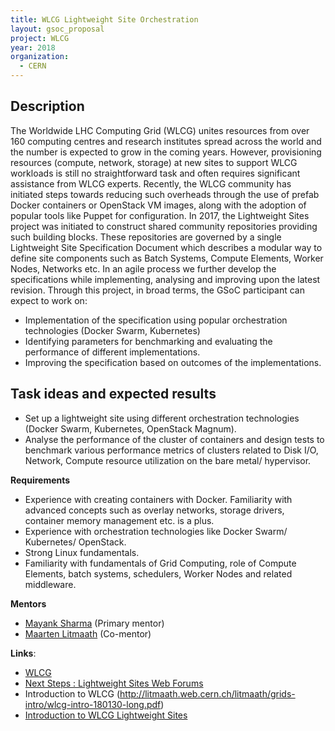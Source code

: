 ```yaml
---
title: WLCG Lightweight Site Orchestration
layout: gsoc_proposal
project: WLCG
year: 2018
organization:
  - CERN
---
```


## Description

The Worldwide LHC Computing Grid (WLCG) unites resources from over 160 computing centres and research institutes spread across the world and the number is expected to grow in the coming years. However, provisioning resources (compute, network, storage) at new sites to support WLCG workloads is still no straightforward task and often requires significant assistance from WLCG experts. Recently, the WLCG community has initiated steps towards reducing such overheads through the use of prefab Docker containers or OpenStack VM images, along with the adoption of popular tools like Puppet for configuration. In 2017, the Lightweight Sites project was initiated to construct shared community repositories providing such building blocks. These repositories are governed by a single Lightweight Site Specification Document which describes a modular way to define site components such as Batch Systems, Compute Elements, Worker Nodes, Networks etc. In an agile process we further develop the specifications while implementing, analysing and improving upon the latest revision. Through this project, in broad terms, the GSoC participant can expect to work on:
- Implementation of the specification using popular orchestration technologies (Docker Swarm, Kubernetes)
- Identifying parameters for benchmarking and evaluating the performance of different implementations.
- Improving the specification based on outcomes of the implementations.


## Task ideas and expected results

* Set up a lightweight site using different orchestration technologies (Docker Swarm, Kubernetes, OpenStack Magnum).
* Analyse the performance of the cluster of containers and design tests to benchmark various performance metrics of clusters related to Disk I/O, Network, Compute resource utilization on the bare metal/ hypervisor.



**Requirements**

* Experience with creating containers with Docker. Familiarity with advanced concepts such as overlay networks, storage drivers, container memory management etc. is a plus.
* Experience with orchestration technologies like Docker Swarm/ Kubernetes/ OpenStack.
* Strong Linux fundamentals.
* Familiarity with fundamentals of Grid Computing, role of Compute Elements, batch systems, schedulers, Worker Nodes and related middleware.


**Mentors**
* [Mayank Sharma](mailto:mayank.sharma@cern.ch?subject=GSoC-LWSite) (Primary mentor)
* [Maarten Litmaath](mailto:maarten.litmaath@cern.ch?subject=GSoC-LWSite) (Co-mentor)



**Links**:
* [WLCG](http://wlcg.web.cern.ch)
* [Next Steps : Lightweight Sites Web Forums](https://groups.google.com/forum/#!forum/wlcg-lightweight-sites)
* Introduction to WLCG (http://litmaath.web.cern.ch/litmaath/grids-intro/wlcg-intro-180130-long.pdf)
* [Introduction to WLCG Lightweight Sites](https://indico.jinr.ru/contributionDisplay.py?contribId=219&confId=151)
